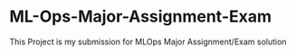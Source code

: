 # ML-Ops-Major-Assignment-Exam
This Project is my submission for MLOps Major Assignment/Exam solution
